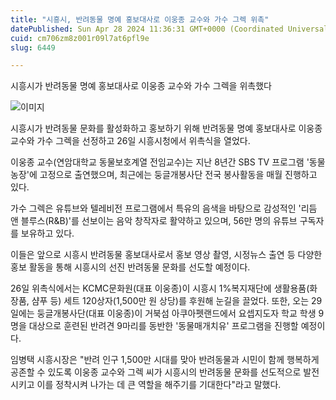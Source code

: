 ```yaml
---
title: "시흥시, 반려동물 명예 홍보대사로 이웅종 교수와 가수 그렉 위촉"
datePublished: Sun Apr 28 2024 11:36:31 GMT+0000 (Coordinated Universal Time)
cuid: cm706zm8z001r09l7at6pfl9e
slug: 6449

---
```



시흥시가 반려동물 명예 홍보대사로 이웅종 교수와 가수 그렉을 위촉했다

![이미지](https://cdn.hashnode.com/res/hashnode/image/upload/v1739260824150/b0e4005c-637d-4535-89c6-778ed0b96fdf.jpeg)

시흥시가 반려동물 문화를 활성화하고 홍보하기 위해 반려동물 명예 홍보대사로 이웅종 교수와 가수 그렉을 선정하고 26일 시흥시청에서 위촉식을 열었다.

이웅종 교수(연암대학교 동물보호계열 전임교수)는 지난 8년간 SBS TV 프로그램 '동물농장'에 고정으로 출연했으며, 최근에는 둥글개봉사단 전국 봉사활동을 매월 진행하고 있다.

가수 그렉은 유튜브와 텔레비전 프로그램에서 특유의 음색을 바탕으로 감성적인 '리듬 앤 블루스(R&B)'를 선보이는 음악 창작자로 활약하고 있으며, 56만 명의 유튜브 구독자를 보유하고 있다.

이들은 앞으로 시흥시 반려동물 홍보대사로서 홍보 영상 촬영, 시정뉴스 출연 등 다양한 홍보 활동을 통해 시흥시의 선진 반려동물 문화를 선도할 예정이다.

26일 위촉식에서는 KCMC문화원(대표 이웅종)이 시흥시 1%복지재단에 생활용품(화장품, 샴푸 등) 세트 120상자(1,500만 원 상당)를 후원해 눈길을 끌었다. 또한, 오는 29일에는 둥글개봉사단(대표 이웅종)이 거북섬 아쿠아펫랜드에서 요셉지도자 학교 학생 9명을 대상으로 훈련된 반려견 9마리를 동반한 '동물매개치유' 프로그램을 진행할 예정이다.

임병택 시흥시장은 "반려 인구 1,500만 시대를 맞아 반려동물과 시민이 함께 행복하게 공존할 수 있도록 이웅종 교수와 그렉 씨가 시흥시의 반려동물 문화를 선도적으로 발전시키고 이를 정착시켜 나가는 데 큰 역할을 해주기를 기대한다"라고 말했다.